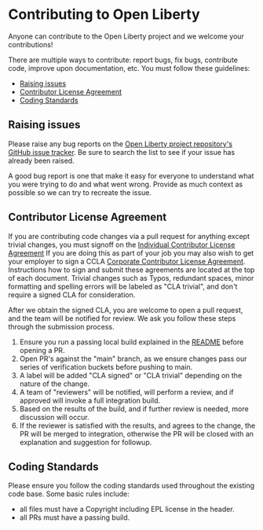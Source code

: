 # Contributing to Open Liberty
Anyone can contribute to the Open Liberty project and we welcome your contributions!

There are multiple ways to contribute: report bugs, fix bugs, contribute code, improve upon documentation, etc.  You must follow these guidelines:
* [Raising issues](https://github.com/OpenLiberty/devfile-stack/blob/main/CONTRIBUTING.md#raising-issues)
* [Contributor License Agreement](https://github.com/OpenLiberty/devfile-stack/blob/main/CONTRIBUTING.md#contributor-license-agreement)
* [Coding Standards](https://github.com/OpenLiberty/devfile-stack/blob/main/CONTRIBUTING.md#coding-standards)

## Raising issues
Please raise any bug reports on the [Open Liberty project repository's GitHub issue tracker](https://github.com/OpenLiberty/devfile-stack/issues). Be sure to search the list to see if your issue has already been raised.

A good bug report is one that make it easy for everyone to understand what you were trying to do and what went wrong. Provide as much context as possible so we can try to recreate the issue.

## Contributor License Agreement
If you are contributing code changes via a pull request for anything except trivial changes, you must signoff on the [Individual Contributor License Agreement](https://github.com/OpenLiberty/open-liberty/blob/release/cla/open-liberty-cla-individual.pdf) If you are doing this as part of your job you may also wish to get your employer to sign a CCLA [Corporate Contributor License Agreement](https://github.com/OpenLiberty/open-liberty/blob/release/cla/open-liberty-cla-corporate.pdf). Instructions how to sign and submit these agreements are located at the top of each document. Trivial changes such as Typos, redundant spaces, minor formatting and spelling errors will be labeled as "CLA trivial", and don't require a signed CLA for consideration.

After we obtain the signed CLA, you are welcome to open a pull request, and the team will be notified for review. We ask you follow these steps through the submission process.
1. Ensure you run a passing local build explained in the [README](https://github.com/OpenLiberty/devfile-stack/blob/main/src/README.md) before opening a PR.
2. Open PR's against the "main" branch, as we ensure changes pass our series of verification buckets before pushing to main.
3. A label will be added "CLA signed" or "CLA trivial" depending on the nature of the change.
4. A team of "reviewers" will be notified, will perform a review, and if approved will invoke a full integration build.
5. Based on the results of the build, and if further review is needed, more discussion will occur.
6. If the reviewer is satisfied with the results, and agrees to the change, the PR will be merged to integration, otherwise the PR will be closed with an explanation and suggestion for followup.


## Coding Standards
Please ensure you follow the coding standards used throughout the existing code base. Some basic rules include:
* all files must have a Copyright including EPL license in the header.
* all PRs must have a passing build.

